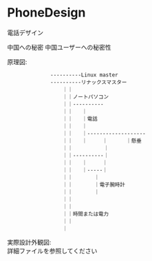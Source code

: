 # PhoneDesign
電話デザイン

中国への秘密
中国ユーザーへの秘密性

原理図:

                  ----------Linux master
                  ----------リナックスマスター
                      ｜｜
                      ｜｜ノートパソコン
                      ｜｜----------
                      ｜｜   ｜
                      ｜｜   ｜電話
                      ｜｜   ｜
                      ｜｜   ｜-------------------
                      ｜｜   ｜     ｜      ｜懸垂
                      ｜｜          ｜
                      ｜｜----------｜
                      ｜｜   ｜     ｜
                      ｜｜   ｜-----｜
                      ｜｜       ｜
                      ｜｜       ｜電子腕時計
                      ｜｜       ｜
                      ｜｜　　　　
                      ｜｜
                      ｜｜時間または電力
                      ｜｜
                      ｜
      
実際設計外観図:      
      詳細ファイルを参照してください
